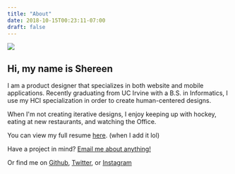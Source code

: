 ```yaml
---
title: "About"
date: 2018-10-15T00:23:11-07:00
draft: false
---
```

<div class="about-section-wrapper">
    <div class="about-image">
        <img src="/portpics/aboutpic.jpg">
    </div>
    <div class="about-text">
        <h2>Hi, my name is Shereen</h2>
        <p>
I am a product designer that specializes in both website and mobile applications. Recently graduating from UC Irvine with a B.S. in Informatics, I use my HCI specialization in order to create human-centered designs.

When I'm not creating iterative designs, I enjoy keeping up with hockey, eating at new restaurants, and watching the Office. 

You can view my full resume <a href="/resume.pdf" target="_blank">here</a>. (when I add it lol)

Have a project in mind? [Email me about anything!](mailto:shereenjayme@gmail.com)

Or find me on <a href="https://github.com/sjayme" target="_blank">Github</a>, 
<a href="https://twitter.com/shereenjayme" target="_blank">Twitter</a>, or <a href="https://instagram.com/shereenjayme" target="_blank">Instagram</a>

</p>
    